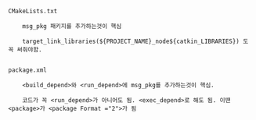
	CMakeLists.txt

		msg_pkg 패키지를 추가하는것이 핵심

		target_link_libraries(${PROJECT_NAME}_node${catkin_LIBRARIES}) 도 꼭 써줘야함. 


	package.xml

		<build_depend>와 <run_depend>에 msg_pkg를 추가하는것이 핵심.

		코드가 꼭 <run_depend>가 아니어도 됨. <exec_depend>로 해도 됨. 이땐 <package>가 <package Format ="2">가 됨
